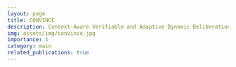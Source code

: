 ```yaml
---
layout: page
title: CONVINCE
description: Context-Aware Verifiable and Adaptive Dynamic Deliberation
img: assets/img/convince.jpg
importance: 1
category: main
related_publications: true
---
```

